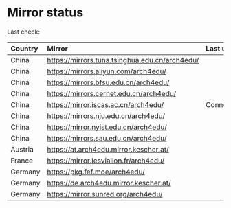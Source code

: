 <script src="./time.js"></script>
# Mirror status
Last check: <script type="text/javascript">localize(1710080145.302478);</script>

|Country|Mirror|Last update|
|:------|:-----|:----------|
|China|https://mirrors.tuna.tsinghua.edu.cn/arch4edu/|<script type="text/javascript">localize(1710052086);</script>|
|China|https://mirrors.aliyun.com/arch4edu/|<script type="text/javascript">localize(1710009097);</script>|
|China|https://mirrors.bfsu.edu.cn/arch4edu/|<script type="text/javascript">localize(1710009097);</script>|
|China|https://mirrors.cernet.edu.cn/arch4edu/|<script type="text/javascript">localize(1710052086);</script>|
|China|https://mirror.iscas.ac.cn/arch4edu/|ConnectionError|
|China|https://mirrors.nju.edu.cn/arch4edu/|<script type="text/javascript">localize(1710009097);</script>|
|China|https://mirror.nyist.edu.cn/arch4edu/|<script type="text/javascript">localize(1710052086);</script>|
|China|https://mirrors.sau.edu.cn/arch4edu/|<script type="text/javascript">localize(1710052086);</script>|
|Austria|https://at.arch4edu.mirror.kescher.at/|<script type="text/javascript">localize(1710052086);</script>|
|France|https://mirror.lesviallon.fr/arch4edu/|<script type="text/javascript">localize(1710009097);</script>|
|Germany|https://pkg.fef.moe/arch4edu/|<script type="text/javascript">localize(1710052086);</script>|
|Germany|https://de.arch4edu.mirror.kescher.at/|<script type="text/javascript">localize(1710052086);</script>|
|Germany|https://mirror.sunred.org/arch4edu/|<script type="text/javascript">localize(1710052086);</script>|

<script src="./tablefilter/tablefilter.js"></script>
<script src="./table.js"></script>